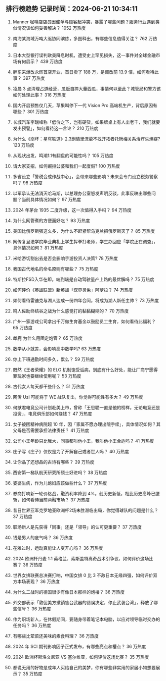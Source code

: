 
## 排行榜趋势 记录时间：2024-06-21 10:34:11
  
  1. Manner 咖啡店店员因催单与顾客起冲突，暴露了哪些问题？服务行业遇到类似情况该如何妥善解决？ 1052 万热度
    
  2. 南海某海域万吨大驱协同演练，多图释出，有哪些信息值得关注？ 762 万热度
    
  3. 日本大型银行误判欧美降息时机，遭受史上罕见损失，这一事件对全球金融市场有何启示？ 439 万热度
    
  4. 胖东来爆改永辉首店开业，首日卖了 188 万，是调改前 13.9 倍，如何看待此事？ 397 万热度
    
  5. 凌晨 3 点清理占道经营，瓜贩自摔大量西瓜，事情何以至此？城管局和警方该如何处理此事？ 316 万热度
    
  6. 国内开启预售仅几天，苹果叫停下一代 Vision Pro 高端机生产，背后原因有哪些？ 301 万热度
    
  7. 长城汽车李瑞峰称「低价之下，岂有硬货，如果牌桌上有人出老千，我们就要发出预警」，如何看待这一言论？ 210 万热度
    
  8. 为什么《崩坏：星穹铁道》2.3剧情里流萤不找开拓者托阮梅关系治疗失熵症? 123 万热度
    
  9. 从现状出发，鸣潮1.1有翻盘的可能性吗？ 105 万热度
    
  10. 请大家支招，如何婉拒公婆和我们一起度假? 100 万热度
    
  11. 多省设立「警税合成作战中心」，会带来哪些影响？未来会专门设立税务警察吗？ 98 万热度
    
  12. 以军承认无法消灭哈马斯，以总理办公室怒发声明反驳，此事反映出哪些问题？当前具体情况如何？ 97 万热度
    
  13. 2024 年茅台 1935 二度升级，这一次值得入手吗？ 94 万热度
    
  14. 为什么网管煮的方便面好吃？ 93 万热度
    
  15. 美国比俄罗斯强这么多，为什么不赶紧帮乌克兰把俄罗斯灭了？ 85 万热度
    
  16. 网传复旦法学院毕业典礼上学生挥拳打老师，学生办回应「学院正在调查」，具体情况如何？ 81 万热度
    
  17. 米哈游切割出去是否会影响手游投资人决策? 78 万热度
    
  18. 我国古代地名的命名原则有哪些？ 75 万热度
    
  19. 特斯拉FSD入华在即，端到端是自动驾驶量产上路的最优解吗？ 75 万热度
    
  20. 如何评价《英雄联盟》新英雄「双界灵兔」阿萝拉？ 74 万热度
    
  21. 如何看待雷迪克与湖人达成一份四年合同，将成为湖人新任主帅？ 73 万热度
    
  22. 鸣人佐助终结谷之战为什么感觉打的黏黏糊糊的？ 70 万热度
    
  23. 广州一家游戏公司拿出千万做生育基金以鼓励员工生育，如何看待此福利？ 65 万热度
    
  24. 雌鹿 为什么用固定炮管？ 65 万热度
    
  25. 数学从小就差，会影响高中数学吗? 63 万热度
    
  26. 你上下班通勤时间多久，累么？ 59 万热度
    
  27. 既然《王者荣耀》的 ELO 机制饱受诟病，到底有什么好处，能让厂商宁愿得罪玩家也要继续使用呢？ 53 万热度
    
  28. 古代女人每天都干些什么？ 51 万热度
    
  29. 网传 Uzi 可能将于 WE 战队复出，你觉得可能性有多大？ 49 万热度
    
  30. 何猷君电竞公司计划赴美上市，曾称「王思聪一直是他的榜样，无论电竞还是投资」，电竞俱乐部如何赚钱？ 47 万热度
    
  31. 女子被困精神病院超 10 年，因「家属不愿办理出院手续」，具体情况如何？其父母是否需要承担法律责任？ 41 万热度
    
  32. 公司小王年龄只比我大，同事都叫他小王，我叫他小王合适吗？ 41 万热度
    
  33. 庄子写《庄子》仅仅是为了开解自己或者世人吗？ 40 万热度
    
  34. 让你品了还想品的古诗有哪些？ 39 万热度
    
  35. 西安第一梯队航天研究所硕士好进吗？ 38 万热度
    
  36. 婆婆生病，作为儿媳妇应该做些什么？ 37 万热度
    
  37. 券商打响新一轮价格战，融资利率降到 4%，创历史新低，相比历史高峰已腰斩，如何看待当前两融市场？ 37 万热度
    
  38. 昔日世界亚军克罗地亚欧洲杯2场未胜濒临出局，你觉得球队的问题是什么？ 37 万热度
    
  39. 职场新人是先获得「同事」还是「领导」的认可更重要？ 37 万热度
    
  40. 钱是男人的底气吗？ 36 万热度
    
  41. 在难过时，运动真能让人变开心吗？ 36 万热度
    
  42. 2024 欧洲杯丹麦 1:1 英格兰，索斯盖特离奇战术引争议，如何评价这场比赛？ 36 万热度
    
  43. 世界女排联赛总决赛打响，中国女排 0 比 3 不敌日本无缘四强，如何评价双方本场表现？ 36 万热度
    
  44. 为什么二战时的德国很少有像日本那样的炮楼？ 36 万热度
    
  45. 外交部表示「敦促美方撤销售台武器的错误决定，停止武装台湾」，释放了哪些信号？ 36 万热度
    
  46. 作为职场新人，在休假期间，要随身带着笔记本电脑，以应对领导临时交办的任务吗？ 36 万热度
    
  47. 有哪些比荤菜还美味的素食料理？ 36 万热度
    
  48. 2024 年 SCI 期刊影响因子正式发布，有哪些亮点和槽点？ 36 万热度
    
  49. 2024 欧洲杯斯洛文尼亚 VS 塞尔维亚，如何评价这场比赛？ 35 万热度
    
  50. 都说无用的好物是成年人买给自己的美梦，你有哪些非实用的家居小物想要展示？ 35 万热度
    